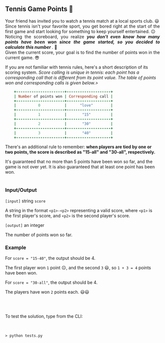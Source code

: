 ## Tennis Game Points 🎾  

<p align="justify">  
Your friend has invited you to watch a tennis match at a local sports club. 😃 <br/>
Since tennis isn't your favorite sport, you get bored right at the start of the first game and start looking for something to keep yourself entertained. 😐<br/>
Noticing the scoreboard, you realize <i><b>you don't even know how many points have been won since the game started, so you decided to calculate this number </b></i>. 🧐 <br/> 
Given the current score, your goal is to find the number of points won in the current game. 😎

If you are not familiar with tennis rules, here's a short description of its scoring system. 
<i> Score calling is unique in tennis: each point has a corresponding call that is different from its point value. The table of points won and corresponding calls is given below.></i>

``` ruby
    +----------------------+--------------------+
    | Number of points won | Corresponding call |
    +----------------------+--------------------+
    |          0           |      "love"        |
    +----------------------+--------------------+
    |          1           |       "15"         |
    +----------------------+--------------------+
    |          2           |       "30"         |
    +----------------------+--------------------+
    |          3           |       "40"         |
    +----------------------+--------------------+
```

There's an additional rule to remember:  **when players are tied by one or two points, the score is described as "15-all" and "30-all", respectively.**

It's guaranteed that no more than 5 points have been won so far, and the game is not over yet. It is also guaranteed that at least one point has been won. 
<br/><br/>  
   
### Input/Output

`[input]`  string  `score`

A string in the format  `<p1>-<p2>`  representing a valid score, where  `<p1>`  is the first player's score, and  `<p2>`  is the second player's score.

`[output]`  an integer

The number of points won so far.

### Example

For  `score = "15-40"`, the output should be 4.

The first player won  `1`  point ☹️, and the second  `3` 😃, so  `1 + 3 = 4`  points have been won. 

For  `score = "30-all"`, the output should be 4.

The players have won  `2`  points each. 😃😃

<br/><br/>

To test the solution, type from the CLI:   
<br/><br/>  
	
	> python tests.py  

</p>